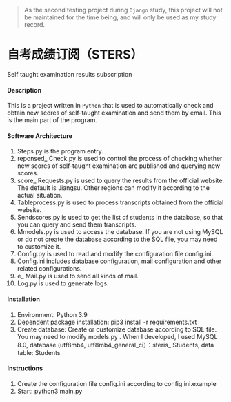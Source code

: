 > As the second testing project during `Django` study, this project will not be maintained for the time being, and will only be used as my study record.

# 自考成绩订阅（STERS）
Self taught examination results subscription

#### Description
This is a project written in `Python` that is used to automatically check and obtain new scores of self-taught examination and send them by email. This is the main part of the program.

#### Software Architecture

1. Steps.py is the program entry.
2. reponsed_ Check.py is used to control the process of checking whether new scores of self-taught examination are published and querying new scores.
3. score_ Requests.py is used to query the results from the official website. The default is Jiangsu. Other regions can modify it according to the actual situation.
4. Tableprocess.py is used to process transcripts obtained from the official website.
5. Sendscores.py is used to get the list of students in the database, so that you can query and send them transcripts.
6. Mmodels.py is used to access the database. If you are not using MySQL or do not create the database according to the SQL file, you may need to customize it.
7. Config.py is used to read and modify the configuration file config.ini.
8. Config.ini includes database configuration, mail configuration and other related configurations.
9. e_ Mail.py is used to send all kinds of mail.
10. Log.py is used to generate logs.

#### Installation

1. Environment: Python 3.9
2. Dependent package installation: pip3 install -r requirements.txt
3. Create database: Create or customize database according to SQL file. You may need to modify models.py . When I developed, I used MySQL 8.0, database (utf8mb4, utf8mb4_general_ci）：steris_ Students, data table: Students

#### Instructions

1.  Create the configuration file config.ini according to config.ini.example
2. Start: python3 main.py